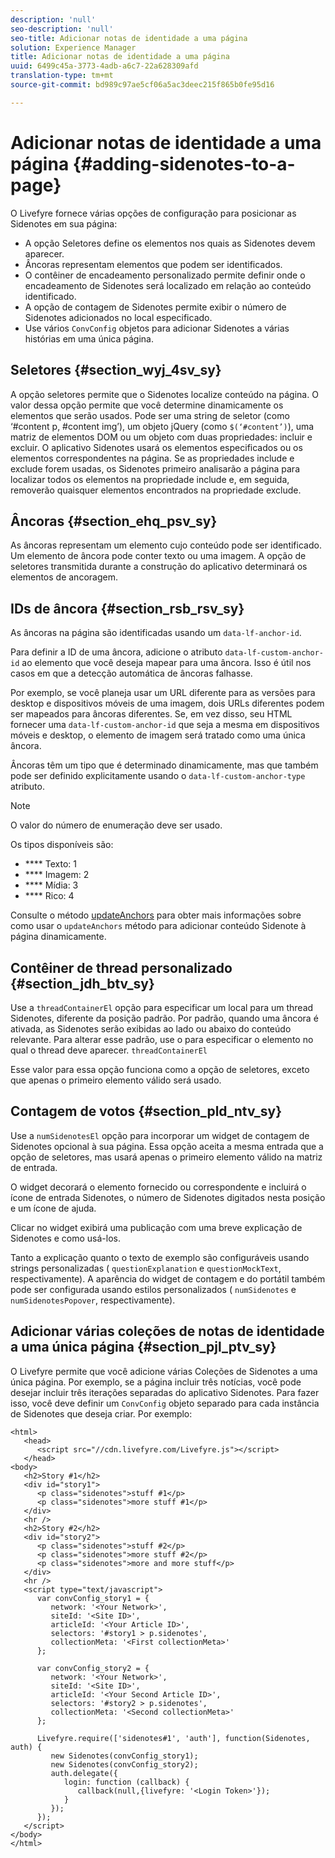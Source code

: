 ```yaml
---
description: 'null'
seo-description: 'null'
seo-title: Adicionar notas de identidade a uma página
solution: Experience Manager
title: Adicionar notas de identidade a uma página
uuid: 6499c45a-3773-4adb-a6c7-22a628309afd
translation-type: tm+mt
source-git-commit: bd989c97ae5cf06a5ac3deec215f865b0fe95d16

---
```



# Adicionar notas de identidade a uma página {#adding-sidenotes-to-a-page}

O Livefyre fornece várias opções de configuração para posicionar as Sidenotes em sua página:

* A opção Seletores define os elementos nos quais as Sidenotes devem aparecer.
* Âncoras representam elementos que podem ser identificados.
* O contêiner de encadeamento personalizado permite definir onde o encadeamento de Sidenotes será localizado em relação ao conteúdo identificado.
* A opção de contagem de Sidenotes permite exibir o número de Sidenotes adicionados no local especificado.
* Use vários `ConvConfig` objetos para adicionar Sidenotes a várias histórias em uma única página.

## Seletores {#section_wyj_4sv_sy}

A opção seletores permite que o Sidenotes localize conteúdo na página. O valor dessa opção permite que você determine dinamicamente os elementos que serão usados. Pode ser uma string de seletor (como ‘#content p, #content img’), um objeto jQuery (como `$(‘#content’)`), uma matriz de elementos DOM ou um objeto com duas propriedades: incluir e excluir. O aplicativo Sidenotes usará os elementos especificados ou os elementos correspondentes na página. Se as propriedades include e exclude forem usadas, os Sidenotes primeiro analisarão a página para localizar todos os elementos na propriedade include e, em seguida, removerão quaisquer elementos encontrados na propriedade exclude.

## Âncoras {#section_ehq_psv_sy}

As âncoras representam um elemento cujo conteúdo pode ser identificado. Um elemento de âncora pode conter texto ou uma imagem. A opção de seletores transmitida durante a construção do aplicativo determinará os elementos de ancoragem.

## IDs de âncora {#section_rsb_rsv_sy}

As âncoras na página são identificadas usando um `data-lf-anchor-id`.

Para definir a ID de uma âncora, adicione o atributo `data-lf-custom-anchor-id` ao elemento que você deseja mapear para uma âncora. Isso é útil nos casos em que a detecção automática de âncoras falhasse.

Por exemplo, se você planeja usar um URL diferente para as versões para desktop e dispositivos móveis de uma imagem, dois URLs diferentes podem ser mapeados para âncoras diferentes. Se, em vez disso, seu HTML fornecer uma `data-lf-custom-anchor-id` que seja a mesma em dispositivos móveis e desktop, o elemento de imagem será tratado como uma única âncora.

Âncoras têm um tipo que é determinado dinamicamente, mas que também pode ser definido explicitamente usando o `data-lf-custom-anchor-type` atributo.

>[!NOTE]
>
>O valor do número de enumeração deve ser usado.

Os tipos disponíveis são:

* **** Texto: 1
* **** Imagem: 2
* **** Mídia: 3
* **** Rico: 4

Consulte o método [updateAnchors](/help/implementation/c-app-integrations/c-sidenotes-integration/update-anchors-method.md) para obter mais informações sobre como usar o `updateAnchors` método para adicionar conteúdo Sidenote à página dinamicamente.

## Contêiner de thread personalizado {#section_jdh_btv_sy}

Use a `threadContainerEl` opção para especificar um local para um thread Sidenotes, diferente da posição padrão. Por padrão, quando uma âncora é ativada, as Sidenotes serão exibidas ao lado ou abaixo do conteúdo relevante. Para alterar esse padrão, use o para especificar o elemento no qual o thread deve aparecer. `threadContainerEl`

Esse valor para essa opção funciona como a opção de seletores, exceto que apenas o primeiro elemento válido será usado.

## Contagem de votos {#section_pld_ntv_sy}

Use a `numSidenotesEl` opção para incorporar um widget de contagem de Sidenotes opcional à sua página. Essa opção aceita a mesma entrada que a opção de seletores, mas usará apenas o primeiro elemento válido na matriz de entrada.

O widget decorará o elemento fornecido ou correspondente e incluirá o ícone de entrada Sidenotes, o número de Sidenotes digitados nesta posição e um ícone de ajuda.

Clicar no widget exibirá uma publicação com uma breve explicação de Sidenotes e como usá-los.

Tanto a explicação quanto o texto de exemplo são configuráveis usando strings personalizadas ( `questionExplanation` e `questionMockText`, respectivamente). A aparência do widget de contagem e do portátil também pode ser configurada usando estilos personalizados ( `numSidenotes` e `numSidenotesPopover`, respectivamente).

## Adicionar várias coleções de notas de identidade a uma única página {#section_pjl_ptv_sy}

O Livefyre permite que você adicione várias Coleções de Sidenotes a uma única página. Por exemplo, se a página incluir três notícias, você pode desejar incluir três iterações separadas do aplicativo Sidenotes. Para fazer isso, você deve definir um `ConvConfig` objeto separado para cada instância de Sidenotes que deseja criar. Por exemplo:

```
<html> 
   <head> 
      <script src="//cdn.livefyre.com/Livefyre.js"></script> 
   </head> 
<body> 
   <h2>Story #1</h2> 
   <div id="story1"> 
      <p class="sidenotes">stuff #1</p> 
      <p class="sidenotes">more stuff #1</p> 
   </div> 
   <hr /> 
   <h2>Story #2</h2> 
   <div id="story2"> 
      <p class="sidenotes">stuff #2</p> 
      <p class="sidenotes">more stuff #2</p> 
      <p class="sidenotes">more and more stuff</p> 
   </div> 
   <hr /> 
   <script type="text/javascript"> 
      var convConfig_story1 = { 
         network: '<Your Network>', 
         siteId: '<Site ID>', 
         articleId: '<Your Article ID>', 
         selectors: '#story1 > p.sidenotes', 
         collectionMeta: '<First collectionMeta>' 
      }; 
  
      var convConfig_story2 = { 
         network: '<Your Network>', 
         siteId: '<Site ID>', 
         articleId: '<Your Second Article ID>', 
         selectors: '#story2 > p.sidenotes', 
         collectionMeta: '<Second collectionMeta>' 
      }; 
  
      Livefyre.require(['sidenotes#1', 'auth'], function(Sidenotes, auth) { 
         new Sidenotes(convConfig_story1); 
         new Sidenotes(convConfig_story2); 
         auth.delegate({ 
            login: function (callback) { 
               callback(null,{livefyre: '<Login Token>'}); 
            } 
         }); 
      }); 
   </script> 
</body> 
</html>
```
